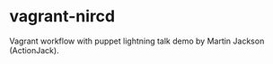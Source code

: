 vagrant-nircd
=============

Vagrant workflow with puppet lightning talk demo by Martin Jackson (ActionJack).
